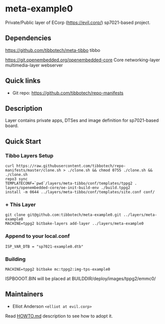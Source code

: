 # meta-example0

Private/Public layer of ECorp (https://evil.corp/) sp7021-based project.

## Dependencies

https://github.com/tibbotech/meta-tibbo
    tibbo

https://git.openembedded.org/openembedded-core
    Core
    networking-layer
    multimedia-layer
    webserver

## Quick links

* Git repo: https://github.com/tibbotech/repo-manifests

## Description

Layer contains private apps, DTSes and image definition for sp7021-based board.

## Quick Start

### Tibbo Layers Setup
```
curl https://raw.githubusercontent.com/tibbotech/repo-manifests/master/clone.sh > ./clone.sh && chmod 0755 ./clone.sh && ./clone.sh
repo3 sync
TEMPLATECONF=`pwd`/layers/meta-tibbo/conf/templates/tppg2 . layers/openembedded-core/oe-init-build-env ./build.tppg2
install -m 0644 ../layers/meta-tibbo/conf/templates/site.conf conf/
```
### + This Layer
```
git clone git@github.com:tibbotech/meta-example0.git ../layers/meta-example0
MACHINE=tppg2 bitbake-layers add-layer ../layers/meta-example0
```

### Append to your local.conf
```
ISP_VAR_DTB = "sp7021-example0.dtb"
```

### Building
```
MACHINE=tppg2 bitbake mc:tppg2:img-tps-example0
```
ISPBOOOT.BIN will be placed at BUILDDIR/deploy/images/tppg2/emmc0/

## Maintainers

* Elliot Anderson `<elliot at evil.corp>`

Read [HOWTO.md](HOWTO.md) description to see how to adopt it.
